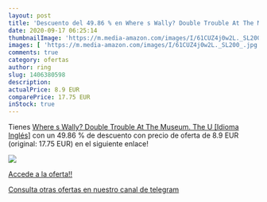 ```yaml
---
layout: post
title: 'Descuento del 49.86 % en Where s Wally? Double Trouble At The Mus'
date: 2020-09-17 06:25:14
thumbnailImage: 'https://m.media-amazon.com/images/I/61CUZ4j0w2L._SL200_.jpg'
images: [ 'https://m.media-amazon.com/images/I/61CUZ4j0w2L._SL200_.jpg' ]
comments: true
category: ofertas
author: ring
slug: 1406380598
description:
actualPrice: 8.9 EUR
comparePrice: 17.75 EUR
inStock: true
---
```


Tienes [Where s Wally? Double Trouble At The Museum. The U [Idioma Inglés]](https://www.amazon.com/dp/1406380598/?tag=redken08-20) con un 49.86 % de descuento con precio de oferta de 8.9 EUR (original: 17.75 EUR) en el siguiente enlace!

[![](https://m.media-amazon.com/images/I/61CUZ4j0w2L._SL200_.jpg)](https://www.amazon.com/dp/1406380598/?tag=redken08-20)

[Accede a la oferta!!](https://www.amazon.com/dp/1406380598/?tag=redken08-20)

[Consulta otras ofertas en nuestro canal de telegram](https://t.me/s/ofertas25)
